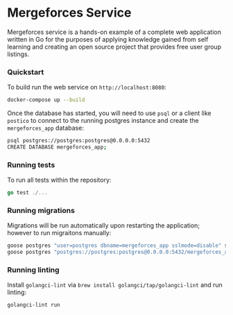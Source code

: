 # Mergeforces Service

Mergeforces service is a hands-on example of a complete web application written in Go for the purposes of applying knowledge gained from self learning and creating an open source project that provides free user group listings.

### Quickstart

To build run the web service on `http://localhost:8080`:

```bash
docker-compose up --build
```

Once the database has started, you will need to use `psql` or a client like `postico` to connect to the running postgres instance and create the `mergeforces_app` database:

```bash
psql postgres://postgres:postgres@0.0.0.0:5432
CREATE DATABASE mergeforces_app;
```

### Running tests

To run all tests within the repository:

```go
go test ./...
```

### Running migrations

Migrations will be run automatically upon restarting the application; however to run migraitons manually:

```bash
goose postgres "user=postgres dbname=mergeforces_app sslmode=disable" status
goose postgres "postgres://postgres:postgres@0.0.0.0:5432/mergeforces_app?sslmode=disable" up
```

### Running linting

Install `golangci-lint` via `brew install golangci/tap/golangci-lint` and run linting:

```bash
golangci-lint run
```
